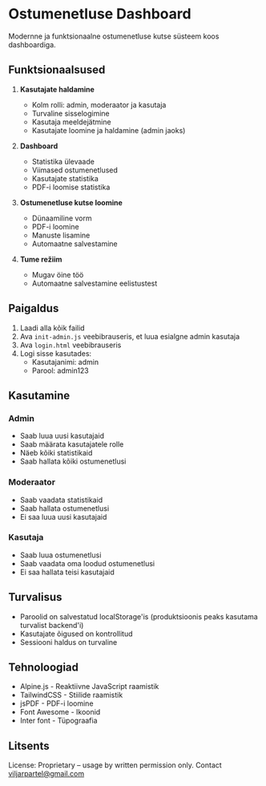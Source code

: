 # Ostumenetluse Dashboard

Modernne ja funktsionaalne ostumenetluse kutse süsteem koos dashboardiga.

## Funktsionaalsused

1. **Kasutajate haldamine**

   - Kolm rolli: admin, moderaator ja kasutaja
   - Turvaline sisselogimine
   - Kasutaja meeldejätmine
   - Kasutajate loomine ja haldamine (admin jaoks)

2. **Dashboard**

   - Statistika ülevaade
   - Viimased ostumenetlused
   - Kasutajate statistika
   - PDF-i loomise statistika

3. **Ostumenetluse kutse loomine**

   - Dünaamiline vorm
   - PDF-i loomine
   - Manuste lisamine
   - Automaatne salvestamine

4. **Tume režiim**
   - Mugav öine töö
   - Automaatne salvestamine eelistustest

## Paigaldus

1. Laadi alla kõik failid
2. Ava `init-admin.js` veebibrauseris, et luua esialgne admin kasutaja
3. Ava `login.html` veebibrauseris
4. Logi sisse kasutades:
   - Kasutajanimi: admin
   - Parool: admin123

## Kasutamine

### Admin

- Saab luua uusi kasutajaid
- Saab määrata kasutajatele rolle
- Näeb kõiki statistikaid
- Saab hallata kõiki ostumenetlusi

### Moderaator

- Saab vaadata statistikaid
- Saab hallata ostumenetlusi
- Ei saa luua uusi kasutajaid

### Kasutaja

- Saab luua ostumenetlusi
- Saab vaadata oma loodud ostumenetlusi
- Ei saa hallata teisi kasutajaid

## Turvalisus

- Paroolid on salvestatud localStorage'is (produktsioonis peaks kasutama turvalist backend'i)
- Kasutajate õigused on kontrollitud
- Sessiooni haldus on turvaline

## Tehnoloogiad

- Alpine.js - Reaktiivne JavaScript raamistik
- TailwindCSS - Stiilide raamistik
- jsPDF - PDF-i loomine
- Font Awesome - Ikoonid
- Inter font - Tüpograafia

## Litsents

License: Proprietary – usage by written permission only. Contact viljarpartel@gmail.com
